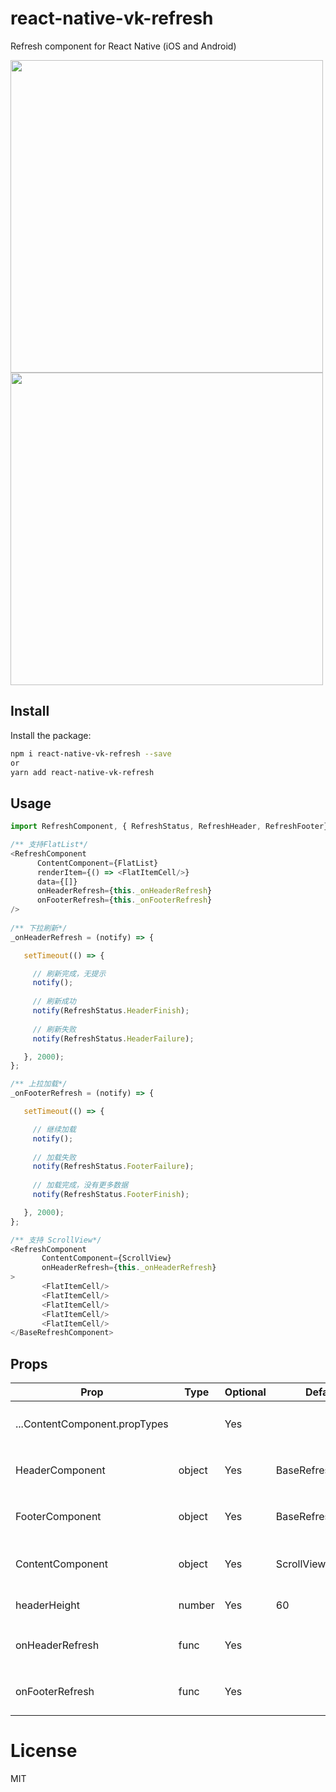 # react-native-vk-refresh

Refresh component for React Native (iOS and Android)

<p>
<img src="https://github.com/vickness/react-native-vk-refresh/blob/master/screenshot/image1.gif" height="500">
<img src="https://github.com/vickness/react-native-vk-refresh/blob/master/screenshot/image2.gif" height="500">
</p>

## Install

Install the package:

```bash
npm i react-native-vk-refresh --save
or 
yarn add react-native-vk-refresh
```

## Usage

```javascript
import RefreshComponent, { RefreshStatus, RefreshHeader, RefreshFooter} from 'react-native-vk-refresh';

/** 支持FlatList*/ 
<RefreshComponent
      ContentComponent={FlatList}
      renderItem={() => <FlatItemCell/>}
      data={[]}
      onHeaderRefresh={this._onHeaderRefresh}
      onFooterRefresh={this._onFooterRefresh}
/>
          
/** 下拉刷新*/
_onHeaderRefresh = (notify) => {

   setTimeout(() => {

     // 刷新完成，无提示
     notify();
     
     // 刷新成功
     notify(RefreshStatus.HeaderFinish);
     
     // 刷新失败
     notify(RefreshStatus.HeaderFailure);

   }, 2000);
};

/** 上拉加载*/
_onFooterRefresh = (notify) => {

   setTimeout(() => {

     // 继续加载
     notify();
     
     // 加载失败
     notify(RefreshStatus.FooterFailure);
     
     // 加载完成，没有更多数据
     notify(RefreshStatus.FooterFinish);

   }, 2000);
};

```

```javascript
/** 支持 ScrollView*/ 
<RefreshComponent
       ContentComponent={ScrollView}
       onHeaderRefresh={this._onHeaderRefresh}
>
       <FlatItemCell/>
       <FlatItemCell/>
       <FlatItemCell/>
       <FlatItemCell/>
       <FlatItemCell/>
</BaseRefreshComponent>
```
## Props
Prop                            | Type      | Optional | Default           | Description
-----------------------         | ------    | -------- | ---------         | -----------
...ContentComponent.propTypes   |           | Yes      |                   | 传入 ContentComponent 的所有属性
HeaderComponent                 | object    | Yes      | BaseRefreshHeader | 自定义刷新组件，继承 BaseRefreshHeader 并实现所有方法
FooterComponent                 | object    | Yes      | BaseRefreshFooter | 自定义加载组件，继承 BaseRefreshFooter 并实现所有方法
ContentComponent                | object    | Yes      | ScrollView        | 内容组件，支持FlatList, ScrollView或第三方滑动组件
headerHeight                    | number    | Yes      | 60                | 刷新组件高度，自定义组件必须填写
onHeaderRefresh                 | func      | Yes      |                   | 刷新回调, 带notify(RefreshStatus)参数，通知刷新完成
onFooterRefresh                 | func      | Yes      |                   | 加载回调，带notify(RefreshStatus)参数，通知加载完成

# License

MIT
